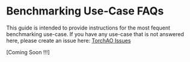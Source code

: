 # Benchmarking Use-Case FAQs

This guide is intended to provide instructions for the most fequent benchmarking use-case. If you have any use-case that is not answered here, please create an issue here: [TorchAO Issues](https://github.com/pytorch/ao/issues)

[Coming Soon !!!]

